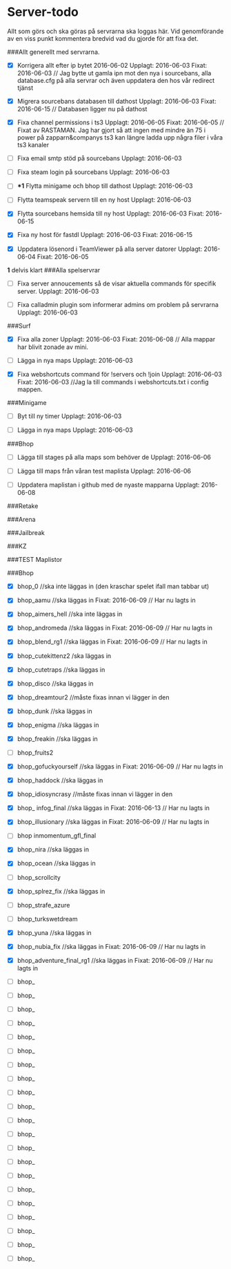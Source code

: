 # Server-todo
Allt som görs och ska göras på servrarna ska loggas här. Vid genomförande av en viss punkt kommentera bredvid vad du gjorde för att fixa det.

###Allt generellt med servrarna.

- [x] Korrigera allt efter ip bytet 2016-06-02   Upplagt: 2016-06-03 Fixat: 2016-06-03 // Jag bytte ut gamla ipn mot den nya i sourcebans, alla database.cfg på alla servrar och även uppdatera den hos vår redirect tjänst 

- [x]  Migrera sourcebans databasen till dathost   Upplagt: 2016-06-03 Fixat: 2016-06-15 // Databasen ligger nu på dathost

- [x] Fixa channel permissions i ts3 Upplagt: 2016-06-05 Fixat: 2016-06-05 // Fixat av RASTAMAN. Jag har gjort så att ingen med mindre än 75 i power på zapparn&companys ts3 kan längre ladda upp några filer i våra ts3 kanaler  

- [ ] Fixa email smtp stöd på sourcebans   Upplagt: 2016-06-03

- [ ] Fixa steam login på sourcebans   Upplagt: 2016-06-03

- [ ] __*1__ Flytta minigame och bhop till dathost  Upplagt: 2016-06-03 

- [ ] Flytta teamspeak servern till en ny host   Upplagt: 2016-06-03

- [x] Flytta sourcebans hemsida till ny host   Upplagt: 2016-06-03 Fixat: 2016-06-15

- [x] Fixa ny host för fastdl  Upplagt: 2016-06-03 Fixat: 2016-06-15

- [x] Uppdatera lösenord i TeamViewer på alla server datorer  Upplagt: 2016-06-04 Fixat: 2016-06-05

__1__ delvis klart
###Alla spelservrar

- [ ] Fixa server annoucements så de visar aktuella commands för specifik server.  Upplagt: 2016-06-03

- [ ] Fixa calladmin plugin som informerar admins om problem på servrarna  Upplagt: 2016-06-03

###Surf

- [x] Fixa alla zoner  Upplagt: 2016-06-03 Fixat: 2016-06-08 // Alla mappar har blivit zonade av mini.

- [ ] Lägga in nya maps  Upplagt: 2016-06-03

- [x] Fixa webshortcuts command för !servers och !join   Upplagt: 2016-06-03 Fixat: 2016-06-03 //Jag la till commands i webshortcuts.txt i config mappen.

###Minigame

- [ ] Byt till ny timer  Upplagt: 2016-06-03

- [ ] Lägga in nya maps  Upplagt: 2016-06-03

###Bhop

- [ ] Lägga till stages på alla maps som behöver de Upplagt: 2016-06-06

- [ ] Lägga till maps från våran test maplista   Upplagt: 2016-06-06

- [ ] Uppdatera maplistan i github med de nyaste mapparna Upplagt: 2016-06-08

###Retake

###Arena

###Jailbreak

###KZ


###TEST Maplistor

###Bhop
- [x] bhop_0 //ska inte läggas in (den kraschar spelet ifall man tabbar ut)
- [x] bhop_aamu //ska läggas in Fixat: 2016-06-09 // Har nu lagts in
- [x] bhop_aimers_hell //ska inte läggas in
- [x] bhop_andromeda //ska läggas in Fixat: 2016-06-09 // Har nu lagts in
- [x] bhop_blend_rg1 //ska läggas in Fixat: 2016-06-09 // Har nu lagts in
- [x] bhop_cutekittenz2 /ska läggas in
- [x] bhop_cutetraps //ska läggas in
- [x] bhop_disco //ska läggas in
- [x] bhop_dreamtour2 //måste fixas innan vi lägger in den
- [x] bhop_dunk //ska läggas in
- [x] bhop_enigma //ska läggas in
- [x] bhop_freakin //ska läggas in
- [ ] bhop_fruits2
- [x] bhop_gofuckyourself //ska läggas in Fixat: 2016-06-09 // Har nu lagts in
- [x] bhop_haddock //ska läggas in
- [x] bhop_idiosyncrasy //måste fixas innan vi lägger in den
- [x] bhop_ infog_final //ska läggas in Fixat: 2016-06-13 // Har nu lagts in
- [x] bhop_illusionary //ska läggas in Fixat: 2016-06-09 // Har nu lagts in
- [ ] bhop inmomentum_gfl_final
- [x] bhop_nira //ska läggas in
- [x] bhop_ocean //ska läggas in
- [ ] bhop_scrollcity
- [x] bhop_splrez_fix //ska läggas in
- [ ] bhop_strafe_azure
- [ ] bhop_turkswetdream
- [x] bhop_yuna //ska läggas in 
- [x] bhop_nubia_fix //ska läggas in Fixat: 2016-06-09 // Har nu lagts in
- [x] bhop_adventure_final_rg1 //ska läggas in Fixat: 2016-06-09 // Har nu lagts in
- [ ] bhop_
- [ ] bhop_
- [ ] bhop_
- [ ] bhop_
- [ ] bhop_
- [ ] bhop_
- [ ] bhop_
- [ ] bhop_
- [ ] bhop_
- [ ] bhop_
- [ ] bhop_
- [ ] bhop_
- [ ] bhop_
- [ ] bhop_
- [ ] bhop_
- [ ] bhop_
- [ ] bhop_
- [ ] bhop_
- [ ] bhop_
- [ ] bhop_
- [ ] bhop_

